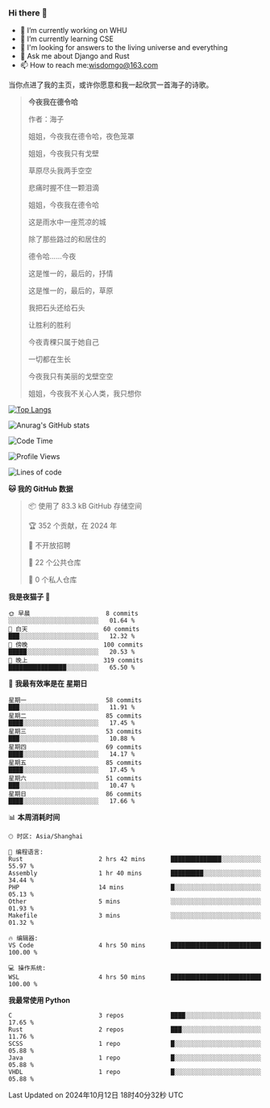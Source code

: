 ### Hi there 👋



- 🔭 I’m currently working on WHU
- 🌱 I’m currently learning CSE
- 🤔 I'm looking for answers to the living universe and everything
- 💬 Ask me about Django and Rust
- 📫 How to reach me:wisdomgo@163.com

当你点进了我的主页，或许你愿意和我一起欣赏一首海子的诗歌。

>**今夜我在德令哈**
>
>作者：海子
>
>姐姐，今夜我在德令哈，夜色笼罩
>
>姐姐，今夜我只有戈壁
>
>草原尽头我两手空空
>
>悲痛时握不住一颗泪滴
>
>姐姐，今夜我在德令哈
>
>这是雨水中一座荒凉的城
>
>除了那些路过的和居住的
>
>德令哈......今夜
>
>这是惟一的，最后的，抒情
>
>这是惟一的，最后的，草原
>
>我把石头还给石头
>
>让胜利的胜利
>
>今夜青稞只属于她自己
>
>一切都在生长
>
>今夜我只有美丽的戈壁空空
>
>姐姐，今夜我不关心人类，我只想你



[![Top Langs](https://github-readme-stats.vercel.app/api/top-langs/?username=wisdomgo&theme=onedark)](https://github.com/anuraghazra/github-readme-stats)

![Anurag's GitHub stats](https://github-readme-stats.vercel.app/api?username=wisdomgo&hide=contribs,stars&theme=synthwave)

<!--START_SECTION:waka-->
![Code Time](http://img.shields.io/badge/Code%20Time-275%20hrs%2047%20mins-blue)

![Profile Views](http://img.shields.io/badge/%E4%B8%AA%E4%BA%BA%E8%B5%84%E6%96%99%E8%A7%82%E7%9C%8B%E6%AC%A1%E6%95%B0-3-blue)

![Lines of code](https://img.shields.io/badge/%E4%BB%8E%E3%80%8CHello%20World%E3%80%8D%E8%B5%B7%E6%88%91%E5%B7%B2%E7%BB%8F%E5%86%99%E4%BA%86-638.8%20thousand%20%E8%A1%8C%E4%BB%A3%E7%A0%81-blue)

**🐱 我的 GitHub 数据** 

> 📦  使用了 83.3 kB GitHub 存储空间 
 > 
> 🏆 352 个贡献，在 2024 年
 > 
> 🚫 不开放招聘
 > 
> 📜 22 个公共仓库 
 > 
> 🔑 0 个私人仓库 
 > 
**我是夜猫子 🦉** 

```text
🌞 早晨                     8 commits           ░░░░░░░░░░░░░░░░░░░░░░░░░   01.64 % 
🌆 白天                     60 commits          ███░░░░░░░░░░░░░░░░░░░░░░   12.32 % 
🌃 傍晚                     100 commits         █████░░░░░░░░░░░░░░░░░░░░   20.53 % 
🌙 晚上                     319 commits         ████████████████░░░░░░░░░   65.50 % 
```
📅 **我最有效率是在 星期日** 

```text
星期一                      58 commits          ███░░░░░░░░░░░░░░░░░░░░░░   11.91 % 
星期二                      85 commits          ████░░░░░░░░░░░░░░░░░░░░░   17.45 % 
星期三                      53 commits          ███░░░░░░░░░░░░░░░░░░░░░░   10.88 % 
星期四                      69 commits          ████░░░░░░░░░░░░░░░░░░░░░   14.17 % 
星期五                      85 commits          ████░░░░░░░░░░░░░░░░░░░░░   17.45 % 
星期六                      51 commits          ███░░░░░░░░░░░░░░░░░░░░░░   10.47 % 
星期日                      86 commits          ████░░░░░░░░░░░░░░░░░░░░░   17.66 % 
```


📊 **本周消耗时间** 

```text
🕑︎ 时区: Asia/Shanghai

💬 编程语言: 
Rust                     2 hrs 42 mins       ██████████████░░░░░░░░░░░   55.97 % 
Assembly                 1 hr 40 mins        █████████░░░░░░░░░░░░░░░░   34.44 % 
PHP                      14 mins             █░░░░░░░░░░░░░░░░░░░░░░░░   05.13 % 
Other                    5 mins              ░░░░░░░░░░░░░░░░░░░░░░░░░   01.93 % 
Makefile                 3 mins              ░░░░░░░░░░░░░░░░░░░░░░░░░   01.32 % 

🔥 编辑器: 
VS Code                  4 hrs 50 mins       █████████████████████████   100.00 % 

💻 操作系统: 
WSL                      4 hrs 50 mins       █████████████████████████   100.00 % 
```

**我最常使用 Python** 

```text
C                        3 repos             ████░░░░░░░░░░░░░░░░░░░░░   17.65 % 
Rust                     2 repos             ███░░░░░░░░░░░░░░░░░░░░░░   11.76 % 
SCSS                     1 repo              █░░░░░░░░░░░░░░░░░░░░░░░░   05.88 % 
Java                     1 repo              █░░░░░░░░░░░░░░░░░░░░░░░░   05.88 % 
VHDL                     1 repo              █░░░░░░░░░░░░░░░░░░░░░░░░   05.88 % 
```




 Last Updated on 2024年10月12日 18时40分32秒 UTC
<!--END_SECTION:waka-->
